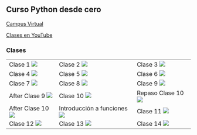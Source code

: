 ## Curso Python desde cero

[Campus Virtual](https://aulasvirtuales.bue.edu.ar)

[Clases en YouTube](https://www.youtube.com/playlist?list=PLR6qrffywxhB6FFTdb0Rm365aJ7lMU8eU)

### Clases

<table style="width:100%">
    <tr>
        <td>
            Clase 1
            <a href="https://youtu.be/dB1f7ZvfA3Q">
                <img src="http://i3.ytimg.com/vi/dB1f7ZvfA3Q/maxresdefault.jpg">
            </a>
        </td>
        <td>
            Clase 2
            <a href="https://youtu.be/v3KOSvG9IVE">
                <img src="http://i3.ytimg.com/vi/v3KOSvG9IVE/maxresdefault.jpg">
            </a>
        </td>
        <td>
            Clase 3
            <a href="https://youtu.be/_ynoniewVlM">
                <img src="http://i3.ytimg.com/vi/_ynoniewVlM/maxresdefault.jpg">
            </a>
        </td>
    </tr>
    <tr>
        <td>
            Clase 4
            <a href="https://youtu.be/RmsaiSpjv00">
                <img src="http://i3.ytimg.com/vi/RmsaiSpjv00/maxresdefault.jpg">
            </a>
        </td>
        <td>
            Clase 5
            <a href="https://youtu.be/kVclnmcTbq8">
                <img src="http://i3.ytimg.com/vi/kVclnmcTbq8/maxresdefault.jpg">
            </a>
        </td>
        <td>
            Clase 6
            <a href="https://youtu.be/cIjAR1hCJCg">
                <img src="http://i3.ytimg.com/vi/cIjAR1hCJCg/maxresdefault.jpg">
            </a>
        </td>
    </tr>
    <tr>
        <td>
            Clase 7
            <a href="https://youtu.be/cj2Vvq39o50">
                <img src="http://i3.ytimg.com/vi/cj2Vvq39o50/maxresdefault.jpg">
            </a>
        </td>
        <td>
            Clase 8 
            <a href="https://youtu.be/numwdKe_h2s">
                <img src="http://i3.ytimg.com/vi/numwdKe_h2s/maxresdefault.jpg">
            </a>
        </td>
        <td>
            Clase 9
            <a href="https://youtu.be/wdE_zWa3AFA">
                <img src="http://i3.ytimg.com/vi/wdE_zWa3AFA/maxresdefault.jpg">
            </a>
        </td>
    </tr>
    <tr>
        <td>
            After Clase 9
            <a href="https://youtu.be/BrlUaivUdm0">
                <img src="http://i3.ytimg.com/vi/BrlUaivUdm0/maxresdefault.jpg">
            </a>
        </td>
        <td>
            Clase 10 
            <a href="https://youtu.be/kzw432hk92c">
                <img src="http://i3.ytimg.com/vi/kzw432hk92c/maxresdefault.jpg">
            </a>
        </td>
        <td>
            Repaso Clase 10
            <a href="https://youtu.be/MW6DdjWmMUg">
                <img src="http://i3.ytimg.com/vi/MW6DdjWmMUg/maxresdefault.jpg">
            </a>
        </td>
    </tr>
    <tr>
        <td>
            After Clase 10
            <a href="https://youtu.be/xEcyj9fmKqw">
                <img src="http://i3.ytimg.com/vi/xEcyj9fmKqw/maxresdefault.jpg">
            </a>
        </td>
        <td>
            Introducción a funciones
            <a href="https://youtu.be/61iy2Ujh6xk">
                <img src="http://i3.ytimg.com/vi/61iy2Ujh6xk/maxresdefault.jpg">
            </a>
        </td>
        <td>
            Clase 11
            <a href="https://youtu.be/WenjjuJcxBQ">
                <img src="http://i3.ytimg.com/vi/WenjjuJcxBQ/maxresdefault.jpg">
            </a>
        </td>
    </tr>
    <tr>
        <td>
            Clase 12
            <a href="https://youtu.be/wwoxOadvFhs">
                <img src="http://i3.ytimg.com/vi/wwoxOadvFhs/maxresdefault.jpg">
            </a>
        </td>
        <td>
            Clase 13
            <a href="https://youtu.be/oGmALDQv8qk">
                <img src="http://i3.ytimg.com/vi/oGmALDQv8qk/maxresdefault.jpg">
            </a>
        </td>
        <td>
            Clase 14
            <a href="https://youtu.be/BqnAcST-DJM">
                <img src="http://i3.ytimg.com/vi/BqnAcST-DJM/maxresdefault.jpg">
            </a>
        </td>
    </tr>
</table>